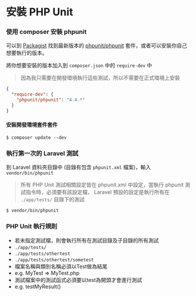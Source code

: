 # 安裝 PHP Unit

### 使用 composer 安裝 phpunit

可以到 [Packagist](https://packagist.org/) 找到最新版本的 [phpunit/phpunit](https://packagist.org/packages/phpunit/phpunit) 套件，或者可以安裝你自己想要執行的版本。

將你想要安裝的版本加入到 `composer.json` 中的 `require-dev` 中

> 因為我只需要在開發環境執行這些測試，所以不需要在正式環境上安裝

```json
{
  "require-dev": {
    "phpunit/phpunit": "4.4.*"
  }
}
```

#### 安裝開發環境套件套件

```shell
$ composer update --dev
```



### 執行第一次的 Laravel 測試

到 Laravel 資料夾目錄中 (目錄有包含 `phpunit.xml` 檔案)，輸入 `vendor/bin/phpunit`

> 所有 PHP Unit 測試相關設定皆在 phpunit.xml 中設定，當執行 phpunit 測試指令時，必須要有該設定檔， Laravel 預設的設定是執行所有在 `./app/tests/` 目錄下的測試

```shell
$ vendor/bin/phpunit
```



### PHP Unit 執行規則
 - 若未指定測試檔，則會執行所有在測試目錄及子目錄的所有測試
  - `./app/tests/`
  - `./app/tests/othertest`
  - `./app/tests/othertest/sometest`
 - 檔案名稱與類別名稱必須以Test做為結尾
  - e.g. MyTest  =>  MyTest.php
 - 測試檔案中的測試函式必須要以test為開頭才會進行測試
  - e.g. testMyResult()
